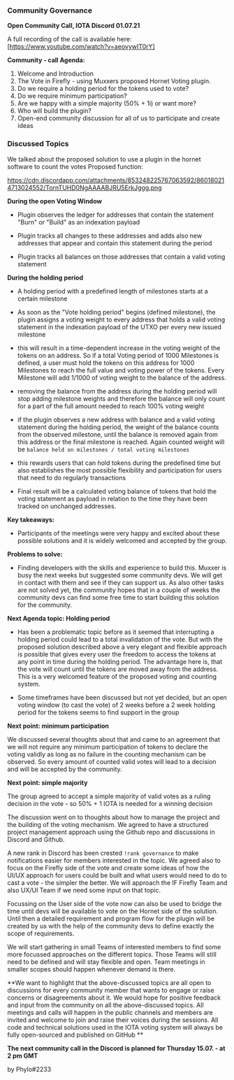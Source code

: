 <!-- COMMUNITY-GOVERNANCE -->
### **Community Governance**


**Open Community Call, IOTA Discord 01.07.21**

A full recording of the call is available here: [https://www.youtube.com/watch?v=aeovywIT0rY]


<!-- COMMUNITY - CALL AGENDA -->
**Community - call Agenda:**

1. Welcome and Introduction
2. The Vote in Firefly - using Muxxers proposed Hornet Voting plugin.
3. Do we require a holding period for the tokens used to vote?
4. Do we require minimum participation?
5. Are we happy with a simple majority (50% + 1i) or want more?
6. Who will build the plugin?
7. Open-end community discussion for all of us to participate and create ideas


<!-- DISCUSSED TOPICS -->
### **Discussed Topics**
 
 
We talked about the proposed solution to use a plugin in the hornet software to count the votes 
Proposed function:

https://cdn.discordapp.com/attachments/853248225767063592/860180214713024552/TornTUHD0NgAAAABJRU5ErkJggg.png


**During the open Voting Window**

- Plugin observes the ledger for addresses that contain the statement "Burn" or "Build" as an indexation payload

- Plugin tracks all changes to these addresses and adds also new addresses that appear and  contain this statement during the period

- Plugin tracks all balances on those addresses that contain a valid voting statement



**During the holding period**

- A holding period with a predefined length of milestones starts at a certain milestone

- As soon as the "Vote holding period" begins (defined milestone), the plugin assigns a voting weight to every address that holds a valid voting statement in the indexation payload of the UTXO per every new issued milestone 

- this will result in a time-dependent increase in the voting weight of the tokens on an address. So if a total Voting period of 1000 Milestones is defined, a user must hold the tokens on this address for 1000 Milestones to reach the full value and voting power of the tokens. Every Milestone will add 1/1000 of voting weight to the balance of the address.

- removing the balance from the address during the holding period will stop adding milestone weights and therefore the balance will only count for a part of the full amount needed to reach 100% voting weight

- if the plugin observes a new address with balance and a valid voting statement during the holding period, the weight of the balance counts from the observed milestone, until the balance is removed again from this address or the final milestone is reached. Again counted weight will be `balance held on milestones / total voting milestones`

- this rewards users that can hold tokens during the predefined time but also establishes the most possible flexibility and participation for users that need to do regularly transactions

- Final result will be a calculated voting balance of tokens that hold the voting statement as payload in relation to the time they have been tracked on unchanged addresses.

**Key takeaways:** 

- Participants of the meetings were very happy and excited about these possible solutions and it is widely welcomed and accepted by the group.

**Problems to solve:** 

- Finding developers with the skills and experience to build this. Muxxer is busy the next weeks but suggested some community devs. We will get in contact with them and see if they can support us. As also other tasks are not solved yet, the community hopes that in a couple of weeks the community devs can find some free time to start building this solution for the community.


**Next Agenda topic: Holding period**

- Has been a problematic topic before as it seemed that interrupting a holding period could lead to a total invalidation of the vote. But with the proposed solution described above a very elegant and flexible approach is possible that gives every user the freedom to access the tokens at any point in time during the holding period. The advantage here is, that the vote will count until the tokens are moved away from the address. This is a very welcomed feature of the proposed voting and counting system. 

- Some timeframes have been discussed but not yet decided, but an open voting window (to cast the vote) of 2 weeks before a 2 week holding period for the tokens seems to find
support in the group


**Next point: minimum participation**

We discussed several thoughts about that and came to an agreement that we will not require any minimum participation of tokens to declare the voting validly as long as no failure in the counting mechanism can be observed. So every amount of counted valid votes will lead to a decision and will be accepted by the community.


**Next point: simple majority**

The group agreed to accept a simple majority of valid votes as a ruling decision in the vote - so 50% + 1 IOTA is needed for a winning decision


The discussion went on to thoughts about how to manage the project and the building of the voting mechanism. We agreed to have a structured project management approach using the Github repo and discussions in Discord and Github. 

A new rank in Discord has been crested  `!rank governance` to make notifications easier for members interested in the topic. We agreed also to focus on the Firefly side of the vote and create some ideas of how the UI/UX approach for users could be built and what users would need to do to cast a vote - the simpler the better. We will approach the IF Firefly Team and also UX/UI Team if we need some input on that topic. 

Focussing on the User side of the vote now can also be used to bridge the time until devs will be available to vote on the Hornet side of the solution. Until then a detailed requirement and program flow for the plugin will be created by us with the help of the community devs to define exactly the scope of requirements.

We will start gathering in small Teams of interested members to find some more focussed approaches on the different topics. Those Teams will still need to be defined and will stay flexible and open. Team meetings in smaller scopes should happen whenever demand is there.


**We want to highlight that the above-discussed topics are all open to discussions for every community member that wants to engage or raise concerns or disagreements about it. We would hope for positive feedback and input from the community on all the above-discussed topics. All meetings and calls will happen in the public channels and members are invited and welcome to join and raise their voices during the sessions. All code and technical solutions used in the IOTA voting system will always be fully open-sourced and published on GitHub **


**The next community call in the Discord is planned for Thursday 15.07. - at 2 pm GMT**

by Phylo#2233
